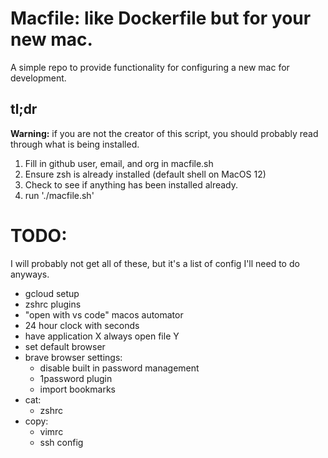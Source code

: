 # Macfile: like Dockerfile but for your new mac.

A simple repo to provide functionality for configuring a new mac for development.

## tl;dr 
**Warning:** if you are not the creator of this script, you should probably read through what is being installed. 

1. Fill in github user, email, and org in macfile.sh
2. Ensure zsh is already installed (default shell on MacOS 12)
3. Check to see if anything has been installed already.
4. run './macfile.sh'

# TODO:
I will probably not get all of these, but it's a list of config I'll need to do anyways.
- gcloud setup
- zshrc plugins
- "open with vs code" macos automator
- 24 hour clock with seconds
- have application X always open file Y
- set default browser
- brave browser settings:
    - disable built in password management
    - 1password plugin
    - import bookmarks
- cat:
    - zshrc
- copy: 
    - vimrc
    - ssh config
    
